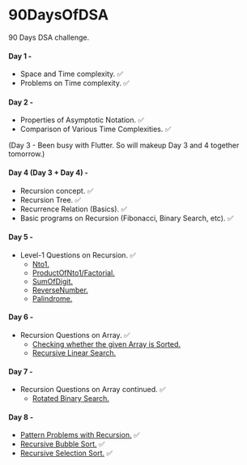 # 90DaysOfDSA
90 Days DSA challenge.

#### Day 1 - 
- Space and Time complexity. ✅
- Problems on Time complexity. ✅

#### Day 2 -
- Properties of Asymptotic Notation. ✅
- Comparison of Various Time Complexities. ✅

(Day 3 - Been busy with Flutter. So will makeup Day 3 and 4 together tomorrow.) 

#### Day 4 (Day 3 + Day 4) -
- Recursion concept. ✅
- Recursion Tree. ✅
- Recurrence Relation (Basics). ✅
- Basic programs on Recursion (Fibonacci, Binary Search, etc). ✅

#### Day 5 -
- Level-1 Questions on Recursion. ✅
  - [Nto1.](https://github.com/SandeepUrankar/90DaysOfDSA/blob/main/Programs/Recursion/Day-5/Nto1.cpp)
  - [ProductOfNto1/Factorial.](https://github.com/SandeepUrankar/90DaysOfDSA/blob/main/Programs/Recursion/Day-5/ProductOfNto1.cpp)
  - [SumOfDigit.](https://github.com/SandeepUrankar/90DaysOfDSA/blob/main/Programs/Recursion/Day-5/SumOfDigits.cpp)
  - [ReverseNumber.](https://github.com/SandeepUrankar/90DaysOfDSA/blob/main/Programs/Recursion/Day-5/ReverseNumber.cpp)
  - [Palindrome.](https://github.com/SandeepUrankar/90DaysOfDSA/blob/main/Programs/Recursion/Day-5/Palindrome.cpp)

#### Day 6 -
- Recursion Questions on Array. ✅
  - [Checking whether the given Array is Sorted.](https://github.com/SandeepUrankar/90DaysOfDSA/blob/main/Programs/Recursion/Day-6/IsArraySorted.cpp)
  - [Recursive Linear Search.](https://github.com/SandeepUrankar/90DaysOfDSA/blob/main/Programs/Recursion/Day-6/LinearSearch.cpp)

#### Day 7 -
- Recursion Questions on Array continued. ✅
  - [Rotated Binary Search.](https://github.com/SandeepUrankar/90DaysOfDSA/blob/main/Programs/Recursion/Day-7/RotatedBinarySearch.cpp)

#### Day 8 -
- [Pattern Problems with Recursion.](https://github.com/SandeepUrankar/90DaysOfDSA/blob/main/Programs/Recursion/Day-8/Patterns.cpp) ✅ 
- [Recursive Bubble Sort.](https://github.com/SandeepUrankar/90DaysOfDSA/blob/main/Programs/Recursion/Day-8/BubbleSortRecursive.cpp) ✅
- [Recursive Selection Sort.](https://github.com/SandeepUrankar/90DaysOfDSA/blob/main/Programs/Recursion/Day-8/SelectionSortRecursive.cpp) ✅
